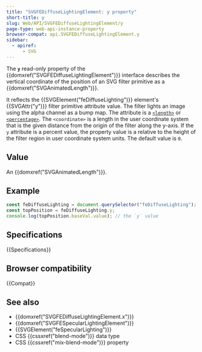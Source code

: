 ```yaml
---
title: "SVGFEDiffuseLightingElement: y property"
short-title: y
slug: Web/API/SVGFEDiffuseLightingElement/y
page-type: web-api-instance-property
browser-compat: api.SVGFEDiffuseLightingElement.y
sidebar:
  - apiref:
      - SVG
---
```


The **`y`** read-only property of the {{domxref("SVGFEDiffuseLightingElement")}} interface describes the vertical coordinate of the position of an SVG filter primitive as a {{domxref("SVGAnimatedLength")}}.

It reflects the {{SVGElement("feDiffuseLighting")}} element's {{SVGAttr("y")}} filter primitive attribute value. The filter lights an image using the alpha channel as a bump map. The attribute is a [`<length>`](/en-US/docs/Web/SVG/Guides/Content_type#length) or [`<percentage>`](/en-US/docs/Web/SVG/Guides/Content_type#percentage). The `<coordinate>` is a length in the user coordinate system that is the given distance from the origin of the filter along the y-axis. If the `y` attribute is a percent value, the property value is a relative to the height of the filter region in user coordinate system units. The default value is `0`.

## Value

An {{domxref("SVGAnimatedLength")}}.

## Example

```js
const feDiffuseLighting = document.querySelector("feDiffuseLighting");
const topPosition = feDiffuseLighting.y;
console.log(topPosition.baseVal.value); // the `y` value
```

## Specifications

{{Specifications}}

## Browser compatibility

{{Compat}}

## See also

- {{domxref("SVGFEDiffuseLightingElement.x")}}
- {{domxref("SVGFESpecularLightingElement")}}
- {{SVGElement("feSpecularLighting")}}
- CSS {{cssxref("blend-mode")}} data type
- CSS {{cssxref("mix-blend-mode")}} property
